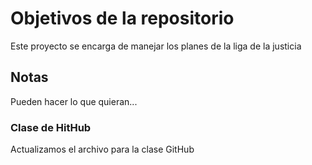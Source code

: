 # Objetivos de la repositorio

Este proyecto se encarga de manejar los planes de la liga de la justicia


## Notas
Pueden hacer lo que quieran...

### Clase de HitHub
Actualizamos el archivo para la clase GitHub
